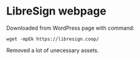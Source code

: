 # LibreSign webpage

Downloaded from WordPress page with command:
```
wget -mpEk https://libresign.coop/
```

Removed a lot of unecessary assets.